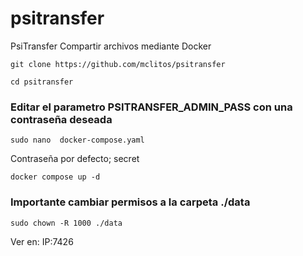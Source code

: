 # psitransfer
PsiTransfer Compartir archivos  mediante Docker
```
git clone https://github.com/mclitos/psitransfer
```

```
cd psitransfer
```
### Editar el parametro PSITRANSFER_ADMIN_PASS con una contraseña deseada 
```
sudo nano  docker-compose.yaml
```
Contraseña por defecto; secret

```
docker compose up -d
```
### Importante cambiar permisos a la carpeta ./data
```
sudo chown -R 1000 ./data
```

Ver en: IP:7426
